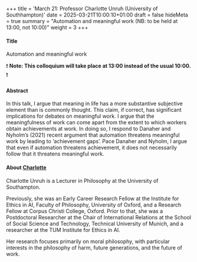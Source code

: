 +++
title = 'March 21: Professor Charlotte Unruh (University of Southhampton)'
date = 2025-03-21T10:00:10+01:00
draft = false
hideMeta = true
summary = "Automation and meaningful work (NB: to be held at 13:00, not 10:00)"
weight = 3
+++
 

#### Title
Automation and meaningful work

❗ **Note: This colloquium will take place at 13:00 instead of the usual 10:00.** ❗

#### Abstract
In this talk, I argue that meaning in life has a more substantive subjective element than is commonly thought. This claim, if correct, has significant implications for debates on meaningful work. I argue that the meaningfulness of work can come apart from the extent to which workers obtain achievements at work. In doing so, I respond to Danaher and Nyholm’s (2021) recent argument that automation threatens meaningful work by leading to ‘achievement gaps’. Pace Danaher and Nyholm, I argue that even if automation threatens achievement, it does not necessarily follow that it threatens meaningful work.
 

#### About [Charlotte](https://charlotteunruh.weebly.com)

Charlotte Unruh is a Lecturer in Philosophy at the University of Southampton.

Previously, she was an Early Career Research Fellow at the Institute for Ethics in AI, Faculty of Philosophy, University of Oxford, and a Research Fellow at Corpus Christi College, Oxford. Prior to that, she was a Postdoctoral Researcher at the Chair of International Relations at the School of Social Science and Technology, Technical University of Munich, and a researcher at the TUM Institute for Ethics in AI.

Her research focuses primarily on moral philosophy, with particular interests in the philosophy of harm, future generations, and the future of work.


